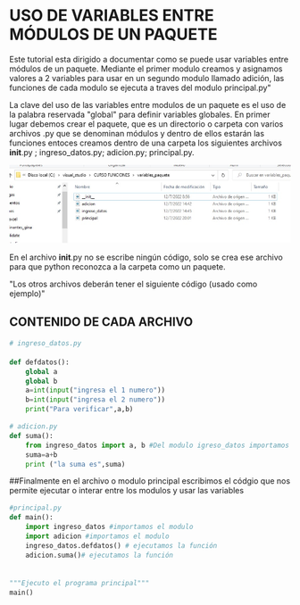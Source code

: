 # USO DE VARIABLES ENTRE MÓDULOS DE UN PAQUETE
Este tutorial esta dirigido a documentar como se puede usar variables entre módulos de un paquete. Mediante el primer modulo creamos y asignamos valores a 2 variables para usar en un segundo modulo llamado adición, las funciones de cada modulo se ejecuta a traves del modulo principal.py"

La clave del uso de las variables entre modulos de un paquete es el uso de la palabra reservada  \"global\" para definir variables globales.
En primer lugar debemos crear el paquete, que es un directorio o carpeta con varios archivos .py que se denominan módulos y dentro de ellos estarán las funciones entoces creamos dentro de una carpeta los siguientes archivos __init__.py ; ingreso_datos.py; adicion.py; principal.py.

![](https://github.com/RafaelLandy/IMAGENES-DE-SOPORTE/blob/main/Directorio.jpg)


En el archivo __init__.py no se escribe ningún código, solo se crea ese archivo para que python reconozca a la carpeta como un paquete.

"Los otros archivos deberán tener el siguiente código (usado como ejemplo)"

## CONTENIDO DE CADA ARCHIVO


```python
# ingreso_datos.py

def defdatos():
    global a
    global b
    a=int(input("ingresa el 1 numero"))
    b=int(input("ingresa el 2 numero"))
    print("Para verificar",a,b)

```
 
```python
# adicion.py
def suma():
    from ingreso_datos import a, b #Del modulo igreso_datos importamos las variables a y be 
    suma=a+b
    print ("la suma es",suma)
```
##Finalmente en el archivo o modulo principal escribimos el códgio que nos permite ejecutar o interar entre los modulos y usar las variables

```python
#principal.py
def main():
    import ingreso_datos #importamos el modulo
    import adicion #importamos el modulo
    ingreso_datos.defdatos() # ejecutamos la función
    adicion.suma()# ejecutamos la función

    
"""Ejecuto el programa principal"""   
main()
```

